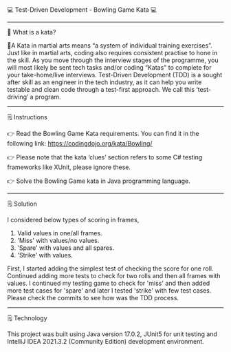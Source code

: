 💻 Test-Driven Development - Bowling Game Kata 💻

---------------------------------------------------------------------------------------------------------

🤔 What is a kata?

🥋A Kata in martial arts means “a system of individual training exercises”. Just like in martial arts, coding also requires consistent practise to hone in the skill. As you move through the interview stages of the programme, you will most likely be sent tech tasks and/or coding “Katas" to complete for your take-home/live interviews. Test-Driven Development (TDD) is a sought after skill as an engineer in the tech industry, as it can help you write testable and clean code through a test-first approach. We call this ‘test-driving’ a program.

---------------------------------------------------------------------------------------------------------

🗒️ Instructions

👉 Read the Bowling Game Kata requirements. You can find it in the following link: https://codingdojo.org/kata/Bowling/

👉 Please note that the kata ‘clues’ section refers to some C# testing frameworks like XUnit, please ignore these.

👉 Solve the Bowling Game kata in Java programming language.

---------------------------------------------------------------------------------------------------------

🗒️ Solution

I considered below types of scoring in frames,
1. Valid values in one/all frames.
2. 'Miss' with values/no values.
3. 'Spare' with values and all spares.
4. 'Strike' with values.

First, I started adding the simplest test of checking the score for one roll.
Continued adding more tests to check for two rolls and then all frames with values.
I continued my testing game to check for 'miss' and then added more test cases for 'spare' and later
I tested 'strike' with few test cases.
Please check the commits to see how was the TDD process.

---------------------------------------------------------------------------------------------------------

🗒️ Technology

This project was built using Java version 17.0.2, JUnit5 for unit testing and IntelliJ IDEA 2021.3.2 (Community Edition) development environment.

